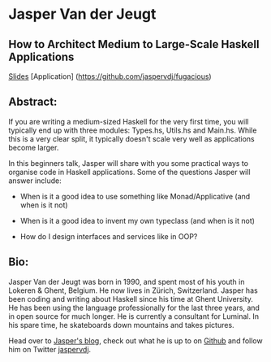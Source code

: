 Jasper Van der Jeugt
=====================

How to Architect Medium to Large-Scale Haskell Applications 
-------------

[Slides](https://github.com/jaspervdj/talks/blob/master/2017-uofmd-practical-haskell/slides.md)
[Application] (https://github.com/jaspervdj/fugacious)


Abstract: 
---------
If you are writing a medium-sized Haskell for the very first time, you will typically end up with three modules: Types.hs, Utils.hs and Main.hs. While this is a very clear split, it typically doesn't scale very well as applications become larger.

In this beginners talk, Jasper will share with you some practical ways to organise code in Haskell applications. Some of the questions Jasper will answer include:

- When is it a good idea to use something like Monad/Applicative (and when is it not)

- When is it a good idea to invent my own typeclass (and when is it not)

- How do I design interfaces and services like in OOP?

Bio: 
-----
Jasper Van der Jeugt was born in 1990, and spent most of his youth in Lokeren & Ghent, Belgium. He now lives in Zürich, Switzerland. Jasper has been coding and writing about Haskell since his time at Ghent University. He has been using the language professionally for the last three years, and in open source for much longer. He is currently a consultant for Luminal. In his spare time, he skateboards down mountains and takes pictures.

Head over to [Jasper's blog](http://jaspervdj.be/), check out what he is up to on [Github](https://github.com/jaspervdj) and follow him on Twitter [jaspervdj](https://twitter.com/jaspervdj).